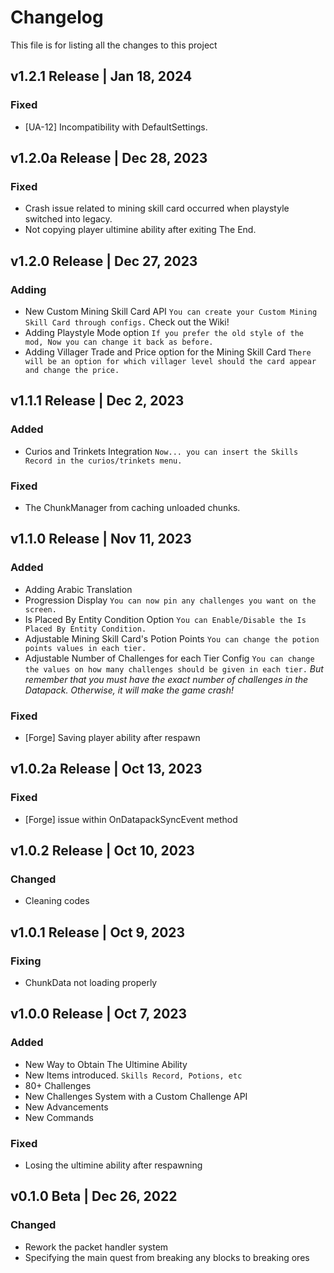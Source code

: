 # Changelog
This file is for listing all the changes to this project

## v1.2.1 Release | Jan 18, 2024
### Fixed
- [UA-12] Incompatibility with DefaultSettings.

## v1.2.0a Release | Dec 28, 2023
### Fixed
- Crash issue related to mining skill card occurred when playstyle switched into legacy.
- Not copying player ultimine ability after exiting The End.

## v1.2.0 Release | Dec 27, 2023
### Adding
- New Custom Mining Skill Card API `You can create your Custom Mining Skill Card through configs.` Check out the Wiki!
- Adding Playstyle Mode option `If you prefer the old style of the mod, Now you can change it back as before.`
- Adding Villager Trade and Price option for the Mining Skill Card `There will be an option for which villager level should the card appear and change the price.`

## v1.1.1 Release | Dec 2, 2023
### Added
- Curios and Trinkets Integration `Now... you can insert the Skills Record in the curios/trinkets menu.`

### Fixed
- The ChunkManager from caching unloaded chunks.

## v1.1.0 Release | Nov 11, 2023
### Added
- Adding Arabic Translation
- Progression Display `You can now pin any challenges you want on the screen.`
- Is Placed By Entity Condition Option `You can Enable/Disable the Is Placed By Entity Condition.`
- Adjustable Mining Skill Card's Potion Points `You can change the potion points values in each tier.`
- Adjustable Number of Challenges for each Tier Config `You can change the values on how many challenges should be given in each tier.`
  *But remember that you must have the exact number of challenges in the Datapack. Otherwise, it will make the game crash!*
### Fixed
- [Forge] Saving player ability after respawn

## v1.0.2a Release | Oct 13, 2023
### Fixed
- [Forge] issue within OnDatapackSyncEvent method

## v1.0.2 Release | Oct 10, 2023
### Changed
- Cleaning codes

## v1.0.1 Release | Oct 9, 2023
### Fixing
- ChunkData not loading properly

## v1.0.0 Release | Oct 7, 2023
### Added
- New Way to Obtain The Ultimine Ability
- New Items introduced. `Skills Record, Potions, etc`
- 80+ Challenges
- New Challenges System with a Custom Challenge API
- New Advancements
- New Commands
### Fixed
- Losing the ultimine ability after respawning

## v0.1.0 Beta | Dec 26, 2022
### Changed
- Rework the packet handler system
- Specifying the main quest from breaking any blocks to breaking ores